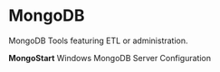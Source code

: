 MongoDB
=======

MongoDB Tools featuring ETL or administration.

**MongoStart** Windows MongoDB Server Configuration
